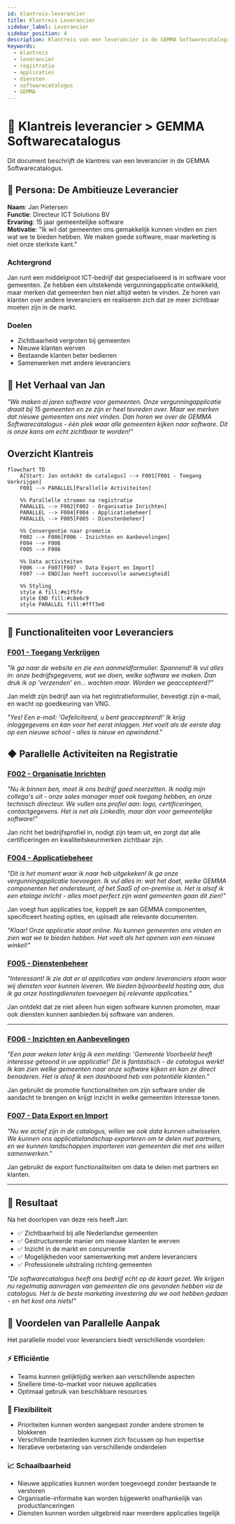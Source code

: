 ```yaml
---
id: klantreis-leverancier
title: Klantreis Leverancier
sidebar_label: Leverancier
sidebar_position: 4
description: Klantreis van een leverancier in de GEMMA Softwarecatalogus
keywords:
  - klantreis
  - leverancier
  - registratie
  - applicaties
  - diensten
  - softwarecatalogus
  - GEMMA
---
```


# 🧭 Klantreis leverancier > GEMMA Softwarecatalogus

Dit document beschrijft de klantreis van een leverancier in de GEMMA Softwarecatalogus.

## 👤 Persona: De Ambitieuze Leverancier

**Naam**: Jan Pietersen  
**Functie**: Directeur ICT Solutions BV  
**Ervaring**: 15 jaar gemeentelijke software  
**Motivatie**: "Ik wil dat gemeenten ons gemakkelijk kunnen vinden en zien wat we te bieden hebben. We maken goede software, maar marketing is niet onze sterkste kant."

### Achtergrond
Jan runt een middelgroot ICT-bedrijf dat gespecialiseerd is in software voor gemeenten. Ze hebben een uitstekende vergunningapplicatie ontwikkeld, maar merken dat gemeenten hen niet altijd weten te vinden. Ze horen van klanten over andere leveranciers en realiseren zich dat ze meer zichtbaar moeten zijn in de markt.

### Doelen
- Zichtbaarheid vergroten bij gemeenten
- Nieuwe klanten werven
- Bestaande klanten beter bedienen
- Samenwerken met andere leveranciers

## 📖 Het Verhaal van Jan

*"We maken al jaren software voor gemeenten. Onze vergunningapplicatie draait bij 15 gemeenten en ze zijn er heel tevreden over. Maar we merken dat nieuwe gemeenten ons niet vinden. Dan horen we over de GEMMA Softwarecatalogus - één plek waar alle gemeenten kijken naar software. Dit is onze kans om echt zichtbaar te worden!"*

## Overzicht Klantreis

```mermaid
flowchart TD
    A[Start: Jan ontdekt de catalogus] --> F001[F001 - Toegang Verkrijgen]
    F001 --> PARALLEL[Parallelle Activiteiten]
    
    %% Parallelle stromen na registratie
    PARALLEL --> F002[F002 - Organisatie Inrichten]
    PARALLEL --> F004[F004 - Applicatiebeheer]
    PARALLEL --> F005[F005 - Dienstenbeheer]
    
    %% Convergentie naar promotie
    F002 --> F006[F006 - Inzichten en Aanbevelingen]
    F004 --> F006
    F005 --> F006
    
    %% Data activiteiten
    F006 --> F007[F007 - Data Export en Import]
    F007 --> END[Jan heeft succesvolle aanwezigheid]
    
    %% Styling
    style A fill:#e1f5fe
    style END fill:#c8e6c9
    style PARALLEL fill:#fff3e0
```

---

## 🎯 Functionaliteiten voor Leveranciers

### [F001 - Toegang Verkrijgen](../Functionaliteiten/F001-toegang-verkrijgen.md)
*"Ik ga naar de website en zie een aanmeldformulier. Spannend! Ik vul alles in: onze bedrijfsgegevens, wat we doen, welke software we maken. Dan druk ik op 'verzenden' en... wachten maar. Worden we geaccepteerd?"*

Jan meldt zijn bedrijf aan via het registratieformulier, bevestigt zijn e-mail, en wacht op goedkeuring van VNG.

*"Yes! Een e-mail: 'Gefeliciteerd, u bent geaccepteerd!' Ik krijg inloggegevens en kan voor het eerst inloggen. Het voelt als de eerste dag op een nieuwe school - alles is nieuw en opwindend."*

## ◆ Parallelle Activiteiten na Registratie

### [F002 - Organisatie Inrichten](../Functionaliteiten/F002-organisatie-inrichten.md)
*"Nu ik binnen ben, moet ik ons bedrijf goed neerzetten. Ik nodig mijn collega's uit - onze sales manager moet ook toegang hebben, en onze technisch directeur. We vullen ons profiel aan: logo, certificeringen, contactgegevens. Het is net als LinkedIn, maar dan voor gemeentelijke software!"*

Jan richt het bedrijfsprofiel in, nodigt zijn team uit, en zorgt dat alle certificeringen en kwaliteitskeurmerken zichtbaar zijn.

### [F004 - Applicatiebeheer](../Functionaliteiten/F004-applicatiebeheer.md)
*"Dit is het moment waar ik naar heb uitgekeken! Ik ga onze vergunningapplicatie toevoegen. Ik vul alles in: wat het doet, welke GEMMA componenten het ondersteunt, of het SaaS of on-premise is. Het is alsof ik een etalage inricht - alles moet perfect zijn want gemeenten gaan dit zien!"*

Jan voegt hun applicaties toe, koppelt ze aan GEMMA componenten, specificeert hosting opties, en uploadt alle relevante documenten.

*"Klaar! Onze applicatie staat online. Nu kunnen gemeenten ons vinden en zien wat we te bieden hebben. Het voelt als het openen van een nieuwe winkel!"*

### [F005 - Dienstenbeheer](../Functionaliteiten/F005-dienstenbeheer.md)
*"Interessant! Ik zie dat er al applicaties van andere leveranciers staan waar wij diensten voor kunnen leveren. We bieden bijvoorbeeld hosting aan, dus ik ga onze hostingdiensten toevoegen bij relevante applicaties."*

Jan ontdekt dat ze niet alleen hun eigen software kunnen promoten, maar ook diensten kunnen aanbieden bij software van anderen.

---

### [F006 - Inzichten en Aanbevelingen](../Functionaliteiten/F006-inzichten-en-aanbevelingen.md)
*"Een paar weken later krijg ik een melding: 'Gemeente Voorbeeld heeft interesse getoond in uw applicatie!' Dit is fantastisch - de catalogus werkt! Ik kan zien welke gemeenten naar onze software kijken en kan ze direct benaderen. Het is alsof ik een dashboard heb van potentiële klanten."*

Jan gebruikt de promotie functionaliteiten om zijn software onder de aandacht te brengen en krijgt inzicht in welke gemeenten interesse tonen.

### [F007 - Data Export en Import](../Functionaliteiten/F007-data-export-import.md)
*"Nu we actief zijn in de catalogus, willen we ook data kunnen uitwisselen. We kunnen ons applicatielandschap exporteren om te delen met partners, en we kunnen landschappen importeren van gemeenten die met ons willen samenwerken."*

Jan gebruikt de export functionaliteiten om data te delen met partners en klanten.

---

## 🎉 Resultaat

Na het doorlopen van deze reis heeft Jan:
- ✅ Zichtbaarheid bij alle Nederlandse gemeenten
- ✅ Gestructureerde manier om nieuwe klanten te werven
- ✅ Inzicht in de markt en concurrentie
- ✅ Mogelijkheden voor samenwerking met andere leveranciers
- ✅ Professionele uitstraling richting gemeenten

*"De softwarecatalogus heeft ons bedrijf echt op de kaart gezet. We krijgen nu regelmatig aanvragen van gemeenten die ons gevonden hebben via de catalogus. Het is de beste marketing investering die we ooit hebben gedaan - en het kost ons niets!"*

## 🎯 Voordelen van Parallelle Aanpak

Het parallelle model voor leveranciers biedt verschillende voordelen:

### ⚡ **Efficiëntie**
- Teams kunnen gelijktijdig werken aan verschillende aspecten
- Snellere time-to-market voor nieuwe applicaties
- Optimaal gebruik van beschikbare resources

### 🎯 **Flexibiliteit**
- Prioriteiten kunnen worden aangepast zonder andere stromen te blokkeren
- Verschillende teamleden kunnen zich focussen op hun expertise
- Iteratieve verbetering van verschillende onderdelen

### 📈 **Schaalbaarheid**
- Nieuwe applicaties kunnen worden toegevoegd zonder bestaande te verstoren
- Organisatie-informatie kan worden bijgewerkt onafhankelijk van productlanceringen
- Diensten kunnen worden uitgebreid naar meerdere applicaties tegelijk